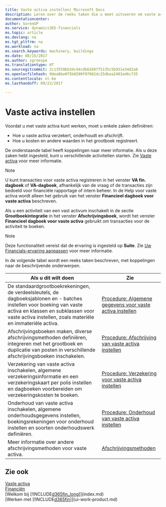 ```yaml
---
title: Vaste activa instellen| Microsoft Docs
description: Leren over de reeks taken die u moet uitvoeren om vaste activa in te stellen, zoals machines of gebouwen.
documentationcenter: 
author: SorenGP
ms.service: dynamics365-financials
ms.topic: article
ms.devlang: na
ms.tgt_pltfrm: na
ms.workload: na
ms.search.keywords: machinery, buildings
ms.date: 08/15/2017
ms.author: sgroespe
ms.translationtype: HT
ms.sourcegitcommit: 2c13559bb3dc44cdb61697f5135c5b931e34d2a8
ms.openlocfilehash: 9dea8be0f5b0200f97082dc25dbaa2483ad6c735
ms.contentlocale: nl-be
ms.lasthandoff: 09/22/2017

---
```

# <a name="setting-up-fixed-assets"></a>Vaste activa instellen
Voordat u met vaste activa kunt werken, moet u enkele zaken definiëren:  

* Hoe u vaste activa verzekert, onderhoudt en afschrijft.  
* Hoe u kosten en andere waarden in het grootboek registreert.  

De onderstaande tabel heeft koppelingen naar meer informatie. Als u deze zaken hebt ingesteld, kunt u verschillende activiteiten starten. Zie [Vaste activa](fa-manage.md) voor meer informatie.  

> [!NOTE]  
>   U kunt transacties voor vaste activa registreren in het venster **VA fin. dagboek** of **VA-dagboek**, afhankelijk van de vraag of de transacties zijn bedoeld voor financiële rapportage of intern beheer. In de Help voor vaste activa wordt alleen het gebruik van het venster **Financieel dagboek voor vaste activa** beschreven.  

Als u een activiteit van een vast activum inschakelt in de sectie **Grootboekintegratie** in het venster **Afschrijvingsboek**, wordt het venster **Financieel dagboek voor vaste activa** gebruikt om transacties voor de activiteit te boeken.

> [!NOTE]  
>  Deze functionaliteit vereist dat de ervaring is ingesteld op **Suite**. Zie [Uw Financials-ervaring aanpassen](ui-experiences.md) voor meer informatie.  

In de volgende tabel wordt een reeks taken beschreven, met koppelingen naar de beschrijvende onderwerpen.  

| Als u dit wilt doen | Zie |
| --- | --- |
| De standaardgrootboekrekeningen, de verdeelsleutels, de dagboeksjablonen en - batches instellen voor boeking van vaste activa en klassen en subklassen voor vaste activa instellen, zoals materiële en immateriële activa. |[Procedure: Algemene gegevens voor vaste activa instellen](fa-how-setup-general.md) |
| Afschrijvingsboeken maken, diverse afschrijvingsmethoden definiëren, integreren met het grootboek en duplicatie van posten in verschillende afschrijvingsboeken inschakelen. |[Procedure: Afschrijving van vaste activa instellen](fa-how-setup-depreciation.md) |
| Verzekering van vaste activa inschakelen, algemene verzekeringsinformatie en een verzekeringskaart per polis instellen en dagboeken voorbereiden om verzekeringskosten te boeken. |[Procedure: Verzekering voor vaste activa instellen](fa-how-setup-insurance.md) |
| Onderhoud van vaste activa inschakelen, algemene onderhoudsgegevens instellen, boekingsrekeningen voor onderhoud instellen en soorten onderhoudswerk definiëren. |[Procedure: Onderhoud van vaste activa instellen](fa-how-setup-maintenance.md) |
| Meer informatie over andere afschrijvingsmethoden voor vaste activa. |[Afschrijvingsmethoden](fa-depreciation-methods.md) |

## <a name="see-also"></a>Zie ook
[Vaste activa](fa-manage.md)  
[Financiën](finance.md)  
[Welkom bij [!INCLUDE[d365fin_long](includes/d365fin_long_md.md)]](index.md)  
[Werken met [!INCLUDE[d365fin](includes/d365fin_md.md)]](ui-work-product.md)

